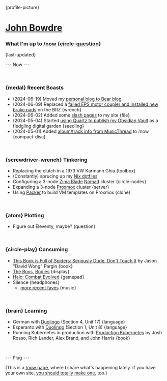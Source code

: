 {profile-picture}

# [John Bowdre](https://jbowdre.lol)

### What I'm up to [/now {circle-question}](https://nownownow.com/about)

{last-updated}

--- Now ---

<script src="https://status.lol/jbowdre.js?time&link&fluent&pretty"></script>

<br>

### {medal} Recent Boasts
- (2024-06-19) Moved my [personal blog to Bear blog](https://blog.jbowdre.lol)
- (2024-06-09) Replaced a [failed EPS motor coupler and installed new brake pads](https://blog.jbowdre.lol/post/weekend-car-projects) on the BRZ {wrench}
- (2024-06-02) Added some [slash pages](https://runtimeterror.dev/slashes) to my site {file}
- (2024-05-04) Started [using Quartz to publish my Obsidian Vault](https://blog.jbowdre.lol/post/publishing-my-obsidian-vault-with-quartz) as a fledgling digital garden {seedling}
- (2024-05-01) Added [album/track info from MusicThread](https://blog.jbowdre.lol/post/adding-musicthread-to-my-now-page) to /now {compact-disc}

<br>

### {screwdriver-wrench} Tinkering
- Replacing the clutch in a 1973 VW Karmann Ghia {toolbox}
- (Constantly) sprucing up my [Nix dotfiles](https://github.com/jbowdre/dotfiles)
- Configuring a 3-node [Zima Blade](https://www.zimaboard.com/blade/) [Nomad](https://www.nomadproject.io/) cluster {circle-nodes}
- Expanding a 3-node [Proxmox](https://www.proxmox.com/en/proxmox-virtual-environment/overview) cluster {server}
- Using [Packer](https://github.com/jbowdre/packer-proxmox-templates/) to build VM templates on Proxmox {clone}

<br>

### {atom} Plotting
- Figure out Eleventy, maybe? {question}

<br>

### {circle-play} Consuming
- [This Book is Full of Spiders: Seriously Dude, Don't Touch It](https://johndiesattheend.com/book-full-spiders/) by Jason "David Wong" Pargin {book}
- [The Boys](https://www.imdb.com/title/tt1190634/), [Bodies](https://www.imdb.com/title/tt18347622) {display}
- [Halo: Combat Evolved](https://store.steampowered.com/app/1064221/Halo_Combat_Evolved_Anniversary/) {gamepad}
- <span id="now-playing">Silence</span> {headphones}
  - [more recent faves](https://musicthread.app/thread/2aVjZUocjk96LELFbV5JvJjm14v) {music}

<br>

### {brain} Learning
- German with [Duolingo](https://www.duolingo.com/) (Section 4, Unit 17) {language}
- Esperanto with [Duolingo](https://www.duolingo.com/) (Section 1, Unit 8) {language}
- Running Kubernetes in production with [Production Kubernetes](https://www.oreilly.com/library/view/production-kubernetes/9781492092292/) by Josh Rosso, Rich Lander, Alex Brand, and John Harris {book}

<br>

--- Plug ---

(This is a [/now page](https://nownownow.com/about), where I share what's happening lately. If you have your own site, [you should totally make one](https://nownownow.com/about), too.)






